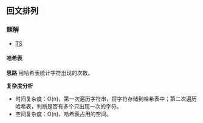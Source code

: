 ## 回文排列
### 题解
+ [TS](../../ts/lcci/0104.ts)

#### 哈希表
**思路**
用哈希表统计字符出现的次数。

**复杂度分析**
+ 时间复杂度：O(n)，第一次遍历字符串，将字符存储到哈希表中；第二次遍历哈希表，判断是否有多个只出现一次的字符。
+ 空间复杂度：O(n)，哈希表占用的空间。